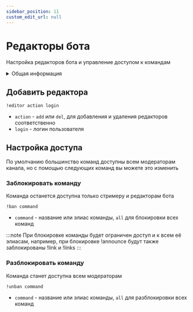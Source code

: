 ```yaml
---
sidebar_position: 11
custom_edit_url: null
---
```


# Редакторы бота

Настройка редакторов бота и управление доступом к командам

<details>
  <summary>Общая информация</summary>
  <ul>
    <li><b>Название:</b> editor</li>
    <li><b>Элиасы:</b> отсутствуют</li>
    <li><b>Кулдаун:</b> общий 5 секунд</li>
    <li><a href="https://github.com/Relanit/ModBoty/blob/master/ModBoty/cogs/editors.py"><b>Исходный код</b></a></li>
  </ul>
</details>

## Добавить редактора
`!editor action login`
- `action` - `add` или `del`, для добавления и удаления редакторов соответственно
- `login` - логин пользователя

## Настройка доступа

По умолчанию большинство команд доступны всем модераторам канала, но с помощью следующих команд вы можете это изменить

### Заблокировать команду
Команда останется доступна только стримеру и редакторам бота

`!ban command`
- `command` - название или элиас команды, `all` для блокировки всех команд

:::note
При блокировке команды будет ограничен доступ и к всем её элиасам, например, при блокировке !announce будут также заблокированы !link и !links
:::

### Разблокировать команду
Команда станет доступна всем модераторам

`!unban command`
- `command` - название или элиас команды, `all` для разблокировки всех команд
